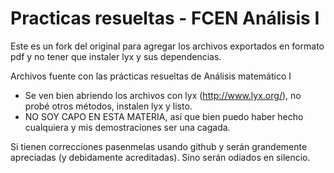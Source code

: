 Practicas resueltas - FCEN Análisis I
==============================

Este es un fork del original para agregar los archivos exportados en formato pdf y no tener que instaler lyx y sus dependencias.

Archivos fuente con las prácticas resueltas de Análisis matemático I

- Se ven bien abriendo los archivos con lyx (http://www.lyx.org/), no probé otros métodos, instalen lyx y listo.
- NO SOY CAPO EN ESTA MATERIA, así que bien puedo haber hecho cualquiera y mis demostraciones ser una cagada.

Si tienen correcciones pasenmelas usando github y serán grandemente apreciadas (y debidamente acreditadas). Sino serán odiados en silencio.
